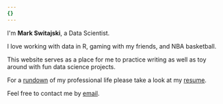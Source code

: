 ```yaml
---
{}
---
```


I'm **Mark Switajski**, a Data Scientist.

I love working with data in R, gaming with my friends, and NBA basketball.

This website serves as a place for me to practice writing as well as toy around with fun data science projects.

For a [rundown] of my professional life please take a look at my [resume].

Feel free to contact me by [email].

[projects]: /projects
[resume]: /resume/markswitajskiresume.pdf
[@username]: https://twitter.com/username
[email]: mailto:markswitajski@protonmail.com
[rundown]: https://www.youtube.com/watch?v=FQpu-dCejPo